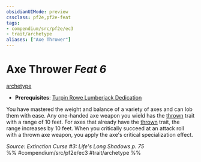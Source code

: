 ```yaml
---
obsidianUIMode: preview
cssclass: pf2e,pf2e-feat
tags:
- compendium/src/pf2e/ec3
- trait/archetype
aliases: ["Axe Thrower"]
---
```

# Axe Thrower  *Feat 6*  
[archetype](archetype.md "Archetype Feat Trait")  

- **Prerequisites**: [Turpin Rowe Lumberjack Dedication](turpin-rowe-lumberjack-dedication-ec3.md)

You have mastered the weight and balance of a variety of axes and can lob them with ease. Any one-handed axe weapon you wield has the [thrown](thrown.md "Thrown Weapon Trait") trait with a range of 10 feet. For axes that already have the [thrown](thrown.md "Thrown Weapon Trait") trait, the range increases by 10 feet. When you critically succeed at an attack roll with a thrown axe weapon, you apply the axe's critical specialization effect.

*Source: Extinction Curse #3: Life's Long Shadows p. 75*  
%% #compendium/src/pf2e/ec3 #trait/archetype %%